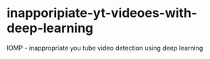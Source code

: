 # inapporipiate-yt-videoes-with-deep-learning
IOMP - inappropriate you tube video detection using deep learning 
